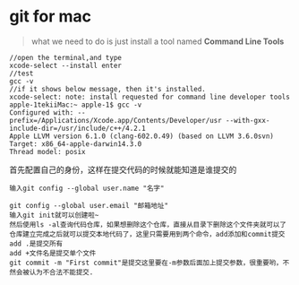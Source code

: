 # git for mac
> what we need to do is just install a tool named **Command Line Tools**
```
//open the terminal,and type
xcode-select --install enter
//test 
gcc -v
//if it shows below message, then it's installed.
xcode-select: note: install requested for command line developer tools
apple-1tekiiMac:~ apple-1$ gcc -v
Configured with: --prefix=/Applications/Xcode.app/Contents/Developer/usr --with-gxx-include-dir=/usr/include/c++/4.2.1
Apple LLVM version 6.1.0 (clang-602.0.49) (based on LLVM 3.6.0svn)
Target: x86_64-apple-darwin14.3.0
Thread model: posix
```
首先配置自己的身份，这样在提交代码的时候就能知道是谁提交的
```
输入git config --global user.name "名字"

git config --global user.email "邮箱地址"
输入git init就可以创建啦~
然后使用ls -al查询代码仓库，如果想删除这个仓库，直接从目录下删除这个文件夹就可以了
仓库建立完成之后就可以提交本地代码了，这里只需要用到两个命令，add添加和commit提交
add .是提交所有
add +文件名是提交单个文件
git commit -m "First commit"是提交这里要在-m参数后面加上提交参数，很重要哟，不然会被认为不合法不能提交.
```

